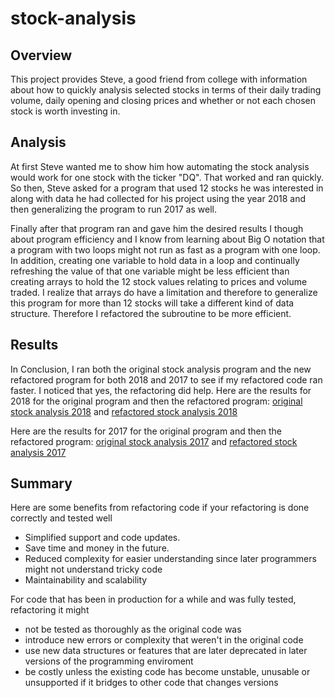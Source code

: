 # stock-analysis

## Overview

This project provides Steve, a good friend from college with information about how to quickly analysis selected stocks in terms of their daily trading volume, daily opening and closing prices and whether or not each chosen stock is worth investing in.

## Analysis 
At first Steve wanted me to show him how automating the stock analysis would work for one stock with the ticker "DQ". That worked and ran quickly.
So then, Steve asked for a program that used 12 stocks he was interested in along with data he had collected for his project using the year 2018 and then generalizing the program to run 2017 as well. 

Finally after that program ran and gave him the desired results I though about program efficiency and I know from learning about Big O notation that a program with two loops might not run as fast as a program with one loop. In addition, creating one variable to hold data in a loop and continually refreshing the value of that one variable might be less efficient than creating arrays to hold the 12 stock values relating to prices and volume traded. I realize that arrays do have a limitation and therefore to generalize this program for more than 12 stocks will take a different kind of data structure. Therefore I refactored the subroutine to be more efficient.

## Results
In Conclusion, I ran both the original stock analysis program and the new refactored program for both 2018 and 2017 to see if my refactored code ran faster. I noticed that yes, the refactoring did help. 
Here are the results for 2018 for the original program and then the refactored program: 
[original stock analysis 2018](resources/VBA_module2_2018.png)  and
[refactored stock analysis 2018](resources/VBA_Challenge_2018.png)

Here are the results for 2017 for the original program and then the refactored program: 
[original stock analysis 2017](resources/VBA_module2_2017.png)  and
[refactored stock analysis 2017](resources/VBA_Challenge_2017.png)

## Summary
Here are some benefits from refactoring code if your refactoring is done correctly and tested well
* Simplified support and code updates. 
* Save time and money in the future. 
* Reduced complexity for easier understanding since later programmers might not understand tricky code 
* Maintainability and scalability

For code that has been in production for a while and was fully tested, refactoring it might
* not be tested as thoroughly as the original code was
* introduce new errors or complexity that weren't in the original code 
* use new data structures or features that are later deprecated in later versions of the programming enviroment
* be costly unless the existing code has become unstable, unusable or unsupported if it bridges to other code that changes versions
